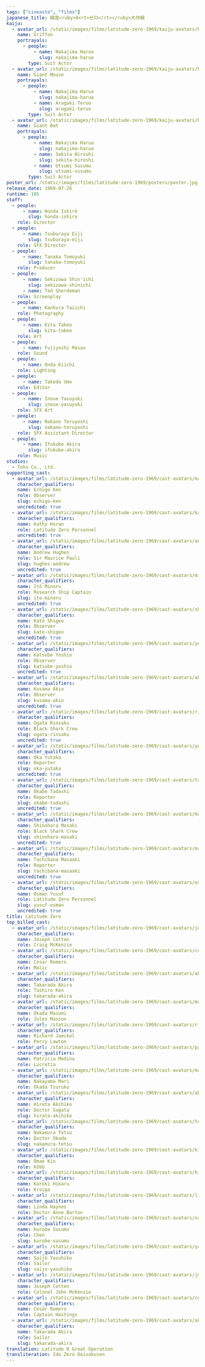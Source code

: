 ```yaml
---
tags: ["cineaste", "films"]
japanese_title: 緯度<ruby>0<rt>ゼロ</rt></ruby>大作戦
kaiju:
  - avatar_url: /static/images/films/latitude-zero-1969/kaiju-avatars/haruo-nakajima-2.jpg
    name: Griffon
    portrayals:
      - people:
          - name: Nakajima Haruo
            slug: nakajima-haruo
        type: Suit Actor
  - avatar_url: /static/images/films/latitude-zero-1969/kaiju-avatars/haruo-nakajima-1.jpg
    name: Giant Mouse
    portrayals:
      - people:
          - name: Nakajima Haruo
            slug: nakajima-haruo
          - name: Aragaki Teruo
            slug: aragaki-teruo
        type: Suit Actor
  - avatar_url: /static/images/films/latitude-zero-1969/kaiju-avatars/haruo-nakajima-0.jpg
    name: Giant Bat
    portrayals:
      - people:
          - name: Nakajima Haruo
            slug: nakajima-haruo
          - name: Sekita Hiroshi
            slug: sekita-hiroshi
          - name: Utsumi Susumu
            slug: utsumi-susumu
        type: Suit Actor
poster_url: /static/images/films/latitude-zero-1969/posters/poster.jpg
release_date: 1969-07-26
runtime: 105
staff:
  - people:
      - name: Honda Ishirô
        slug: honda-ishiro
    role: Director
  - people:
      - name: Tsuburaya Eiji
        slug: tsuburaya-eiji
    role: SFX Director
  - people:
      - name: Tanaka Tomoyuki
        slug: tanaka-tomoyuki
    role: Producer
  - people:
      - name: Sekizawa Shin'ichi
        slug: sekizawa-shinichi
      - name: Ted Sherdeman
    role: Screenplay
  - people:
      - name: Kankura Taiichi
    role: Photography
  - people:
      - name: Kita Takeo
        slug: kita-takeo
    role: Art
  - people:
      - name: Fujiyoshi Masao
    role: Sound
  - people:
      - name: Onda Kiichi
    role: Lighting
  - people:
      - name: Takeda Ume
    role: Editor
  - people:
      - name: Inoue Yasuyuki
        slug: inoue-yasuyuki
    role: SFX Art
  - people:
      - name: Nakano Teruyoshi
        slug: nakano-teruyoshi
    role: SFX Assistant Director
  - people:
      - name: Ifukube Akira
        slug: ifukube-akira
    role: Music
studios:
  - Toho Co., Ltd.
supporting_cast:
  - avatar_url: /static/images/films/latitude-zero-1969/cast-avatars/ken-echigo-0.jpg
    character_qualifiers:
    name: Echigo Ken
    role: Observer
    slug: echigo-ken
    uncredited: true
  - avatar_url: /static/images/films/latitude-zero-1969/cast-avatars/kathy-horan-0.jpg
    character_qualifiers:
    name: Kathy Horan
    role: Latitude Zero Personnel
    uncredited: true
  - avatar_url: /static/images/films/latitude-zero-1969/cast-avatars/andrew-hughes-0.jpg
    character_qualifiers:
    name: Andrew Hughes
    role: Sir Maurice Pauli
    slug: hughes-andrew
    uncredited: true
  - avatar_url: /static/images/films/latitude-zero-1969/cast-avatars/minoru-ito-0.jpg
    character_qualifiers:
    name: Itô Minoru
    role: Research Ship Captain
    slug: ito-minoru
    uncredited: true
  - avatar_url: /static/images/films/latitude-zero-1969/cast-avatars/shigeo-kato-0.jpg
    character_qualifiers:
    name: Katô Shigeo
    role: Observer
    slug: kato-shigeo
    uncredited: true
  - avatar_url: /static/images/films/latitude-zero-1969/cast-avatars/yoshio-katsube-0.jpg
    character_qualifiers:
    name: Katsube Yoshio
    role: Observer
    slug: katsube-yoshio
    uncredited: true
  - avatar_url: /static/images/films/latitude-zero-1969/cast-avatars/akio-kusama-0.jpg
    character_qualifiers:
    name: Kusama Akio
    role: Observer
    slug: kusama-akio
    uncredited: true
  - avatar_url: /static/images/films/latitude-zero-1969/cast-avatars/rinsaku-ogata-0.jpg
    character_qualifiers:
    name: Ogata Rinsaku
    role: Black Shark Crew
    slug: ogata-rinsaku
    uncredited: true
  - avatar_url: /static/images/films/latitude-zero-1969/cast-avatars/yutaka-oka-0.jpg
    character_qualifiers:
    name: Oka Yutaka
    role: Reporter
    slug: oka-yutaka
    uncredited: true
  - avatar_url: /static/images/films/latitude-zero-1969/cast-avatars/tadashi-okabe-0.jpg
    character_qualifiers:
    name: Okabe Tadashi
    role: Reporter
    slug: okabe-tadashi
    uncredited: true
  - avatar_url: /static/images/films/latitude-zero-1969/cast-avatars/masaki-shinohara-0.jpg
    character_qualifiers:
    name: Shinohara Masaki
    role: Black Shark Crew
    slug: shinohara-masaki
    uncredited: true
  - avatar_url: /static/images/films/latitude-zero-1969/cast-avatars/masaaki-tachibana-0.jpg
    character_qualifiers:
    name: Tachibana Masaaki
    role: Reporter
    slug: tachibana-masaaki
    uncredited: true
  - avatar_url: /static/images/films/latitude-zero-1969/cast-avatars/osman-yusef-0.jpg
    character_qualifiers:
    name: Osman Yusuf
    role: Latitude Zero Personnel
    slug: yusuf-osman
    uncredited: true
title: Latitude Zero
top_billed_cast:
  - avatar_url: /static/images/films/latitude-zero-1969/cast-avatars/joseph-cotten-0.jpg
    character_qualifiers:
    name: Joseph Cotten
    role: Craig McKenzie
  - avatar_url: /static/images/films/latitude-zero-1969/cast-avatars/cesar-romero-0.jpg
    character_qualifiers:
    name: Cesar Romero
    role: Malic
  - avatar_url: /static/images/films/latitude-zero-1969/cast-avatars/akira-takarada-0.jpg
    character_qualifiers:
    name: Takarada Akira
    role: Tashiro Ken
    slug: takarada-akira
  - avatar_url: /static/images/films/latitude-zero-1969/cast-avatars/masumi-okada-0.jpg
    character_qualifiers:
    name: Okada Masumi
    role: Jules Masson
  - avatar_url: /static/images/films/latitude-zero-1969/cast-avatars/richard-jaeckel-0.jpg
    character_qualifiers:
    name: Richard Jaeckel
    role: Perry Lawton
  - avatar_url: /static/images/films/latitude-zero-1969/cast-avatars/patricia-medina-0.jpg
    character_qualifiers:
    name: Patricia Medina
    role: Lucretia
  - avatar_url: /static/images/films/latitude-zero-1969/cast-avatars/mari-nakayama-0.jpg
    character_qualifiers:
    name: Nakayama Mari
    role: Okada Tsuruko
  - avatar_url: /static/images/films/latitude-zero-1969/cast-avatars/akihiko-hirata-0.jpg
    character_qualifiers:
    name: Hirata Akihiko
    role: Doctor Sugata
    slug: hirata-akihiko
  - avatar_url: /static/images/films/latitude-zero-1969/cast-avatars/tetsu-nakamura-0.jpg
    character_qualifiers:
    name: Nakamura Tetsu
    role: Doctor Okada
    slug: nakamura-tetsu
  - avatar_url: /static/images/films/latitude-zero-1969/cast-avatars/kin-omae-0.jpg
    character_qualifiers:
    name: Ômae Kin
    role: Kôbô
  - avatar_url: /static/images/films/latitude-zero-1969/cast-avatars/hikaru-kuroki-0.jpg
    character_qualifiers:
    name: Kuroki Hikaru
    role: Kroiga
  - avatar_url: /static/images/films/latitude-zero-1969/cast-avatars/linda-haynes-0.jpg
    character_qualifiers:
    name: Linda Haynes
    role: Doctor Anne Barton
  - avatar_url: /static/images/films/latitude-zero-1969/cast-avatars/susumu-kurobe-0.jpg
    character_qualifiers:
    name: Kurobe Susumu
    role: Chen
    slug: kurobe-susumu
  - avatar_url: /static/images/films/latitude-zero-1969/cast-avatars/yasuhiko-saijo-0.jpg
    character_qualifiers:
    name: Saijô Yasuhiko
    role: Sailor
    slug: saijo-yasuhiko
  - avatar_url: /static/images/films/latitude-zero-1969/cast-avatars/joseph-cotten-1.jpg
    character_qualifiers:
    name: Joseph Cotten
    role: Colonel John McKenzie
  - avatar_url: /static/images/films/latitude-zero-1969/cast-avatars/cesar-romero-1.jpg
    character_qualifiers:
    name: Cesar Romero
    role: Captain Hastings
  - avatar_url: /static/images/films/latitude-zero-1969/cast-avatars/akira-takarada-1.jpg
    character_qualifiers:
    name: Takarada Akira
    role: Sailor
    slug: takarada-akira
translation: Latitude 0 Great Operation
transliteration: Ido Zero Daisakusen
---
```

